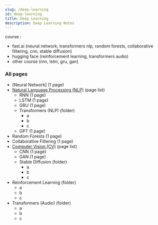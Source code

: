 ```yaml
---
slug: /deep-learning
id: deep-learning
title: Deep Learning
description: Deep Learning Notes
---
```


course :

- fast.ai (neural network, transformers nlp, random forests, collaborative filtering, cnn, stable diffusion)
- hugging face (reinforcement learning, transformers audio)
- other course (rnn, lstm, gru, gan)

### All pages

- [Neural Network] (1 page)
- [Natural Language Processing (NLP)](/deep-learning/natural-language-processing) (page list)
  - RNN (1 page)
  - LSTM (1 page)
  - GRU (1 page)
  - Transformers (NLP) (folder)
    - a
    - b
    - c
  - GPT (1 page)
- Random Forests (1 page)
- Collaborative Filtering (1 page)
- [Computer Vision (CV)](/deep-learning/computer-vision) (page list)
  - CNN (1 page)
  - GAN (1 page)
  - Stable Diffusion (folder)
    - a
    - b
    - c
- Reinforcement Learning (folder)
  - a
  - b
  - c
- Transformers (Audio) (folder)
  - a
  - b
  - c
